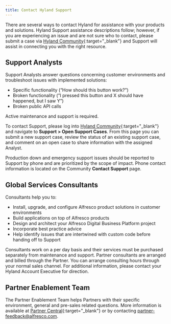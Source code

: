 ```yaml
---
title: Contact Hyland Support
---
```


There are several ways to contact Hyland for assistance with your products and solutions. Hyland Support assistance descriptions follow; however, if you are experiencing an issue and are not sure who to contact, please submit a case via [Hyland Community](https://community.hyland.com/){:target="_blank"} and Support will assist in connecting you with the right resource.

## Support Analysts

Support Analysts answer questions concerning customer environments and troubleshoot issues with implemented solutions:

* Specific functionality (“How should this button work?”)
* Broken functionality (”I pressed this button and X should have happened, but I saw Y”)
* Broken public API calls

Active maintenance and support is required.

To contact Support, please log into [Hyland Community](https://community.hyland.com/){:target="_blank"} and navigate to **Support > Open Support Cases**. From this page you can submit a new support case, review the status of an existing support case, and comment on an open case to share information with the assigned Analyst.

Production down and emergency support issues should be reported to Support by phone and are prioritized by the scope of impact. Phone contact information is located on the Community **Contact Support** page.

## Global Services Consultants

Consultants help you to:

* Install, upgrade, and configure Alfresco product solutions in customer environments
* Build applications on top of Alfresco products
* Design and architect your Alfresco Digital Business Platform project
* Incorporate best practice advice
* Help identify issues that are intertwined with custom code before handing off to Support

Consultants work on a per day basis and their services must be purchased separately from maintenance and support. Partner consultants are arranged and billed through the Partner. You can arrange consulting hours through your normal sales channel. For additional information, please contact your Hyland Account Executive for direction.

## Partner Enablement Team

The Partner Enablement Team helps Partners with their specific environment, general and pre-sales related questions. More information is available at [Partner Central](https://partners.alfresco.com/English/){:target="_blank"} or by contacting [partner-feedback@alfresco.com](mailto:partner-feedback@alfresco.com).
